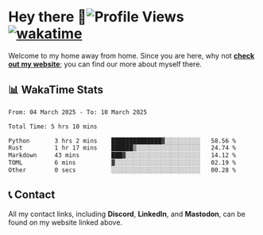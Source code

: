 # Hey there :wave:![Profile Views](https://komarev.com/ghpvc/?username=skifli) [![wakatime](https://wakatime.com/badge/user/b4317b02-0c6d-457b-82a4-a448b8a8d1df.svg)](https://wakatime.com/@b4317b02-0c6d-457b-82a4-a448b8a8d1df)

Welcome to my home away from home. Since you are here, why not [**check out my website**](https://skifli.github.io); you can find our more about myself there.

## 📊 WakaTime Stats

<!--START_SECTION:waka-->

```txt
From: 04 March 2025 - To: 10 March 2025

Total Time: 5 hrs 10 mins

Python       3 hrs 2 mins    ██████████████▓░░░░░░░░░░   58.56 %
Rust         1 hr 17 mins    ██████▒░░░░░░░░░░░░░░░░░░   24.74 %
Markdown     43 mins         ███▓░░░░░░░░░░░░░░░░░░░░░   14.12 %
TOML         6 mins          ▓░░░░░░░░░░░░░░░░░░░░░░░░   02.19 %
Other        0 secs          ░░░░░░░░░░░░░░░░░░░░░░░░░   00.28 %
```

<!--END_SECTION:waka-->

## 📞 Contact

All my contact links, including **Discord**, **LinkedIn**, and **Mastodon**, can be found on my website linked above.
